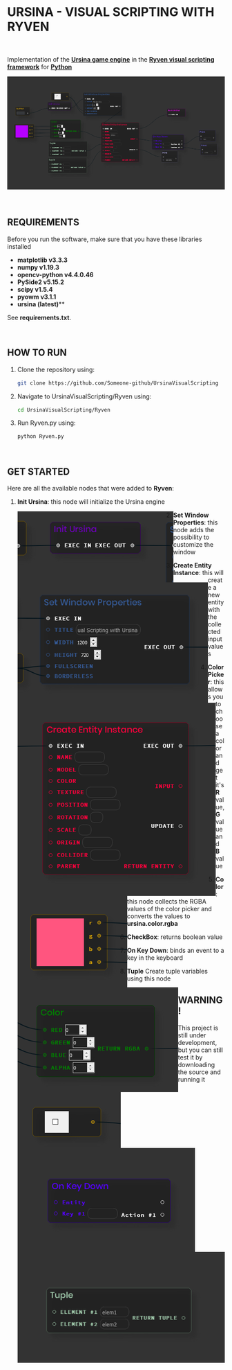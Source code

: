 # URSINA - VISUAL SCRIPTING WITH RYVEN

&nbsp;

Implementation of the **[Ursina game engine](https://www.ursinaengine.org/)** in the **[Ryven visual scripting framework](https://ryven.org/)**  for **[Python](https://python.org)**

![Visual scripting in Ursina](/images/ursinatest.png)

&nbsp;

## REQUIREMENTS

Before you run the software, make sure that you have these libraries installed

* **matplotlib v3.3.3**
* **numpy v1.19.3**
* **opencv-python v4.4.0.46**
* **PySide2 v5.15.2**
* **scipy v1.5.4**
* **pyowm v3.1.1**
* **ursina (latest)****

See **requirements.txt**.

&nbsp;

## HOW TO RUN

1. Clone the repository using: 

   ````bash
   git clone https://github.com/Someone-github/UrsinaVisualScripting
   ````

2. Navigate to UrsinaVisualScripting/Ryven using:

   ````bash
   cd UrsinaVisualScripting/Ryven
   ````

3. Run Ryven.py using:

   ````bash
   python Ryven.py
   ````

&nbsp;

## GET STARTED

Here are all the available nodes that were added to **Ryven**:

1. **Init Ursina**: this node will initialize the Ursina engine

   <img align="left" src="images/initnode.png">

2. **Set Window Properties**: this node adds the possibility to customize the window

   <img align="left" src="images/winpropnode.png">

3. **Create Entity Instance**: this will create a new entity with the collected input values

   <img align="left" src="images/entitynode.png">

4. **Color Picker**: this allows you to choose a color and get it's **R** value, **G** value and **B** value

   <img align="left" src="images/colorpicknode.png">
   
5. **Color**: this node collects the RGBA values of the color picker and converts the values to **ursina.color.rgba**

   <img align="left" src="images/colornode.png">
   
6. **CheckBox**: returns boolean value

   <img align="left" src="images/checkboxnode.png">

7. **On Key Down**: binds an event to a key in the keyboard

   <img align="left" src="images/onkeydownnode.png">

8. **Tuple** Create tuple variables using this node

   <img align="left" src="images/tuplenode.png">



## WARNING!

This project is still under development, but you can still test it by downloading the source and running it



